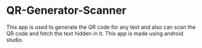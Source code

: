 # QR-Generator-Scanner
This app is used to generate the QR code for any text and also can scan the QR code and fetch the text hidden in it. This app is made using android studio.
